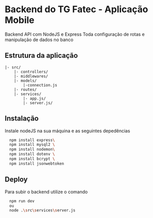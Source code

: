 
# Backend do TG Fatec - Aplicação Mobile

Backend API com NodeJS e Express
Toda configuração de rotas e manipulação de dados no banco



## Estrutura da aplicação
```
|- src/
    |- controllers/
    |- middlewares/
    |- models/
        |-connection.js
    |- routes/
    |- services/
        |- app.js/
        |- server.js/
```
## Instalação

Instale nodeJS na sua máquina e as seguintes depedências

```bash
  npm install express\
  npm install mysql2 \
  npm install nodemon\
  npm install dotenv \
  npm install bcrypt \
  npm install jsonwebtoken
```
    
## Deploy

Para subir o backend utilize o comando

```bash
  npm run dev
  ou
  node .\src\services\server.js
```
